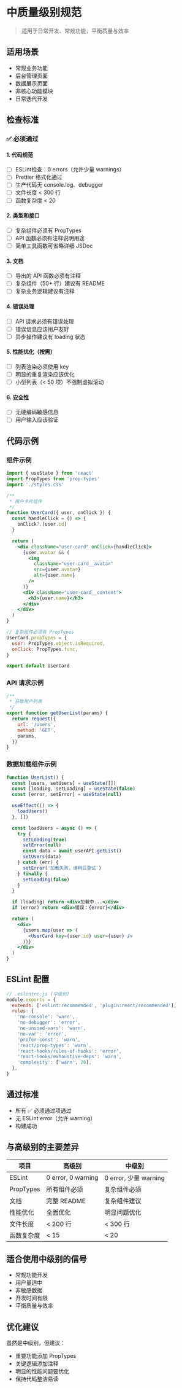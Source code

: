 # 中质量级别规范

> 适用于日常开发、常规功能，平衡质量与效率

## 适用场景

- 常规业务功能
- 后台管理页面
- 数据展示页面
- 非核心功能模块
- 日常迭代开发

## 检查标准

### ✅ 必须通过

#### 1. 代码规范

- [ ] ESLint检查：0 errors（允许少量 warnings）
- [ ] Prettier 格式化通过
- [ ] 生产代码无 console.log、debugger
- [ ] 文件长度 < 300 行
- [ ] 函数复杂度 < 20

#### 2. 类型和接口

- [ ] 复杂组件必须有 PropTypes
- [ ] API 函数必须有注释说明用途
- [ ] 简单工具函数可省略详细 JSDoc

#### 3. 文档

- [ ] 导出的 API 函数必须有注释
- [ ] 复杂组件（50+ 行）建议有 README
- [ ] 复杂业务逻辑建议有注释

#### 4. 错误处理

- [ ] API 请求必须有错误处理
- [ ] 错误信息应该用户友好
- [ ] 异步操作建议有 loading 状态

#### 5. 性能优化（按需）

- [ ] 列表渲染必须使用 key
- [ ] 明显的重复渲染应该优化
- [ ] 小型列表（< 50 项）不强制虚拟滚动

#### 6. 安全性

- [ ] 无硬编码敏感信息
- [ ] 用户输入应该验证

## 代码示例

### 组件示例

```jsx
import { useState } from 'react'
import PropTypes from 'prop-types'
import './styles.css'

/**
 * 用户卡片组件
 */
function UserCard({ user, onClick }) {
  const handleClick = () => {
    onClick?.(user.id)
  }

  return (
    <div className="user-card" onClick={handleClick}>
      {user.avatar && (
        <img
          className="user-card__avatar"
          src={user.avatar}
          alt={user.name}
        />
      )}
      <div className="user-card__content">
        <h3>{user.name}</h3>
      </div>
    </div>
  )
}

// 复杂组件必须有 PropTypes
UserCard.propTypes = {
  user: PropTypes.object.isRequired,
  onClick: PropTypes.func,
}

export default UserCard
```

### API 请求示例

```javascript
/**
 * 获取用户列表
 */
export function getUserList(params) {
  return request({
    url: '/users',
    method: 'GET',
    params,
  })
}
```

### 数据加载组件示例

```jsx
function UserList() {
  const [users, setUsers] = useState([])
  const [loading, setLoading] = useState(false)
  const [error, setError] = useState(null)

  useEffect(() => {
    loadUsers()
  }, [])

  const loadUsers = async () => {
    try {
      setLoading(true)
      setError(null)
      const data = await userAPI.getList()
      setUsers(data)
    } catch (err) {
      setError('加载失败，请稍后重试')
    } finally {
      setLoading(false)
    }
  }

  if (loading) return <div>加载中...</div>
  if (error) return <div>错误：{error}</div>

  return (
    <div>
      {users.map(user => (
        <UserCard key={user.id} user={user} />
      ))}
    </div>
  )
}
```

## ESLint 配置

```javascript
// .eslintrc.js (中级别)
module.exports = {
  extends: ['eslint:recommended', 'plugin:react/recommended'],
  rules: {
    'no-console': 'warn',
    'no-debugger': 'error',
    'no-unused-vars': 'warn',
    'no-var': 'error',
    'prefer-const': 'warn',
    'react/prop-types': 'warn',
    'react-hooks/rules-of-hooks': 'error',
    'react-hooks/exhaustive-deps': 'warn',
    'complexity': ['warn', 20],
  },
}
```

## 通过标准

- 所有 ✅ 必须通过项通过
- 无 ESLint error（允许 warning）
- 构建成功

## 与高级别的主要差异

| 项目 | 高级别 | 中级别 |
|------|-------|-------|
| ESLint | 0 error, 0 warning | 0 error, 少量 warning |
| PropTypes | 所有组件必须 | 复杂组件必须 |
| 文档 | 完整 README | 复杂组件建议 |
| 性能优化 | 全面优化 | 明显问题优化 |
| 文件长度 | < 200 行 | < 300 行 |
| 函数复杂度 | < 15 | < 20 |

## 适合使用中级别的信号

- 常规功能开发
- 用户量适中
- 非敏感数据
- 开发时间有限
- 平衡质量与效率

## 优化建议

虽然是中级别，但建议：

- 重要功能添加 PropTypes
- 关键逻辑添加注释
- 明显的性能问题要优化
- 保持代码整洁易读